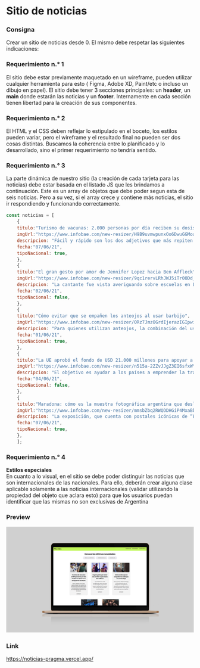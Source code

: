 
# Sitio de noticias

### Consigna
Crear un sitio de noticias desde 0. El mismo debe respetar las siguientes indicaciones:

### Requerimiento n.° 1
El sitio debe estar previamente maquetado en un wireframe, pueden utilizar cualquier herramienta para esto ( Figma, Adobe XD, Paint/etc o incluso un dibujo en papel). El sitio debe tener 3 secciones principales: un **header**, un **main** donde estarán las noticias y un **footer**. Internamente en cada sección tienen libertad para la creación de sus componentes. 

### Requerimiento n.° 2
El HTML y el CSS deben reflejar lo estipulado en el boceto, los estilos pueden variar, pero el
wireframe y el resultado final no pueden ser dos cosas distintas. Buscamos la coherencia
entre lo planificado y lo desarrollado, sino el primer requerimiento no tendría sentido.

### Requerimiento n.° 3
La parte dinámica de nuestro sitio (la creación de cada tarjeta para las noticias) debe estar
basada en el listado JS que les brindamos a continuación. Este es un array de objetos que
debe poder segun esta de seis noticias. Pero a su vez, si el array crece y contiene más
noticias, el sitio ir respondiendo y funcionando correctamente.

```js
const noticias = [
    {
    titulo:"Turismo de vacunas: 2.000 personas por día reciben su dosis en el aeropuerto de Miami",
    imgUrl:"https://www.infobae.com/new-resizer/H9B9uvmwpunxOo6DwuGGMoaVGiE=/265x149/ filters:format(jpg):quality(85)/cloudfront-us-east-1.images.arcpublishing.com/infobae/YXOQB3X5SZ2HPD2SWP2HOCBDZA.jpg",
    descripcion: "Fácil y rápido son los dos adjetivos que más repiten las personas que describen cómo es el proceso de vacunación en el aeropuerto internacional de Miami. En su mayoría son turistas internacionales quienes se inoculan al día en la clínica instalada en la terminal aérea",
    fecha:"07/06/21",
    tipoNacional: true,
    },
    {
    titulo:"El gran gesto por amor de Jennifer Lopez hacia Ben Affleck",
    imgUrl:"https://www.infobae.com/new-resizer/9qc1rervLRhJWJ5iTr0ODd_ctMM=/768x432/filters:format(jpg):quality(85)/cloudfront-us-east-1.images.arcpublishing.com/infobae/MSQDSQCH7NDAFLLCXFS7IO2PFU.jpg",
    descripcion: "La cantante fue vista averiguando sobre escuelas en Los Ángeles, lo que hace suponer que podría mudarse con sus hijos allí para estar cerca del actor",
    fecha:"02/06/21",
    tipoNacional: false,
    },
    {
    titulo:"Cómo evitar que se empañen los anteojos al usar barbijo",
    imgUrl:"https://www.infobae.com/new-resizer/ORz7JmzOGrdIjerazIGIpwiqOHk=/768x432/filters:format(jpg):quality(85)/cloudfront-us-east-1.images.arcpublishing.com/infobae/QVRO3YNJMNGNFP773UOWZYM3FU.jpg",
    descripcion: "Para quienes utilizan anteojos, la combinación del uso obligatorio de tapabocas desde el año pasado se volvió una complicación. Paso a paso para evitar que se empañen",
    fecha:"01/06/21",
    tipoNacional: true,
    },
    {
    titulo:"La UE aprobó el fondo de USD 21.000 millones para apoyar a las regiones más afectadas por la transición verde",
    imgUrl:"https://www.infobae.com/new-resizer/n515a-2ZZvJJgZ3EI6sfxWYm5Lg=/768x432/filters:format(jpg):quality(85)/cloudfront-us-east-1.images.arcpublishing.com/infobae/UEEVG5ND43BTLP5RTK3V62NISM.jpg",
    descripcion: "El objetivo es ayudar a los países a emprender la transición ecológica en su camino hacia una economía libre de emisiones de gases de efecto invernadero a mitad de siglo",
    fecha:"04/06/21",
    tipoNacional: false,
    },
    {
    titulo:"Maradona: cómo es la muestra fotográfica argentina que deslumbra a todos en Serbia",
    imgUrl:"https://www.infobae.com/new-resizer/mmsbZbq2RWQDDHGiP4MxaBbK6RQ=/768x432/filters:format(jpg):quality(85)/cloudfront-us-east-1.images.arcpublishing.com/infobae/TM2UEM7JNZE4JH2SXGPPGPTTOQ.jpg",
    descripcion: "La exposición, que cuenta con postales icónicas de “El Diez” que capturaron los fotógrafos de la agencia de noticias Télam, es uno de los hitos del festival Mes de la Fotografía de Belgrado",
    fecha:"07/06/21",
    tipoNacional: true,
    },
    ];

```

### Requerimiento n.° 4
**Estilos especiales**  
En cuanto a lo visual, en el sitio se debe poder distinguir las noticias que son
internacionales de las nacionales. Para ello, deberán crear alguna clase aplicable solamente
a las noticias internacionales (validar utilizando la propiedad del objeto que aclara esto)
para que los usuarios puedan identificar que las mismas no son exclusivas de Argentina

### Preview
![Preview](https://github.com/soymilidev/FE-II/blob/main/C08/C08-Mesa/img/img-noticias.png)

### Link
https://noticias-pragma.vercel.app/
